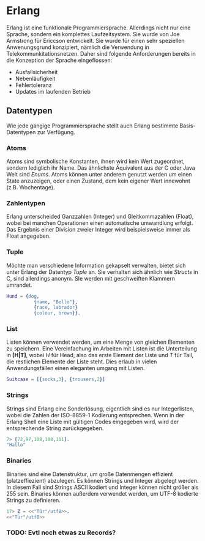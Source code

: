# Erlang

Erlang ist eine funktionale Programmiersprache. Allerdings nicht nur eine Sprache, sondern ein komplettes Laufzeitsystem. Sie wurde von Joe Armstrong für Ericcson entwickelt.
Sie wurde für einen sehr speziellen Anwenungsgrund konzipiert, nämlich die Verwendung in Telekommunkitationsnetzen. Daher sind folgende Anforderungen bereits in die Konzeption der Sprache eingeflossen:

* Ausfallsicherheit
* Nebenläufigkeit
* Fehlertoleranz
* Updates im laufenden Betrieb


## Datentypen
Wie jede gängige Programmiersprache stellt auch Erlang bestimmte Basis-Datentypen zur Verfügung.

### Atoms
Atoms sind symbolische Konstanten, ihnen wird kein Wert zugeordnet, sondern lediglich ihr Name. Das ähnlichste Äquivalent aus der C oder Java Welt sind *Enums*. Atoms können unter anderem genutzt werden um einen State anzuzeigen, oder einen Zustand, dem kein eigener Wert innewohnt (z.B. Wochentage).

### Zahlentypen
Erlang unterscheided Ganzzahlen (Integer) und Gleitkommazahlen (Float), wobei bei manchen Operationen einen automatische umwandlung erfolgt. Das Ergebnis einer Division zweier Integer wird beispielsweise immer als Float angegeben.

### Tuple
Möchte man verschiedene Information gekapselt verwalten, bietet sich unter Erlang der Datentyp *Tuple* an. Sie verhalten sich ähnlich wie *Structs* in C, sind allerdings anonym. SIe werden mit geschweiften Klammern umrandet.

``` erlang
Hund = {dog,
          {name, "Bello"},
          {race, labrador}
          {colour, brown}}.
```

### List
Listen können verwendet werden, um eine Menge von gleichen Elementen zu speichern. Eine Vereinfachung im Arbeiten mit Listen ist die Unterteilung in **[H|T]**, wobei *H* für Head, also das erste Element der Liste und *T* für Tail, die restlichen Elemente der Liste steht. Dies erlaub in vielen Anwendungsfällen einen eleganten umgang mit Listen.
``` erlang
Suitcase = [{socks,3}, {trousers,2}]
```

### Strings
Strings sind Erlang eine Sonderlösung, eigentlich sind es nur Integerlisten, wobei die Zahlen der ISO-8859-1 Kodierung entsprechen. Wenn in der Erlang Shell eine Liste mit gültigen Codes eingegeben wird, wird der entsprechende String zurückgegeben.
``` erlang
7> [72,97,108,108,111].
"Hallo"
```

### Binaries
Binaries sind eine Datenstruktur, um große Datenmengen effizient (platzeffiezient) abzulegen. Es können Strings und Integer abgelegt werden. In diesem Fall sind Strings ASCII kodiert und Integer können nicht größer als 255 sein.  Binaries können außerdem verwendet werden, um UTF-8 kodierte Strings zu definieren.
``` erlang
17> Z = <<"Tür"/utf8>>. 
<<"Tür"/utf8>>
```

### TODO: Evtl noch etwas zu Records?
